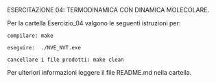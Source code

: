 ESERCITAZIONE 04: TERMODINAMICA CON DINAMICA MOLECOLARE.

Per la cartella Esercizio_04 valgono le seguenti istruzioni per:

	compilare: make

	eseguire:  ./NVE_NVT.exe

	cancellare i file prodotti: make clean

 Per ulteriori informazioni leggere il file README.md nella cartella.
